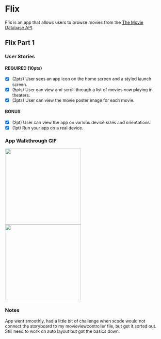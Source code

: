 # Flix

Flix is an app that allows users to browse movies from the [The Movie Database API](http://docs.themoviedb.apiary.io/#).

## Flix Part 1

### User Stories

#### REQUIRED (10pts)
- [x] (2pts) User sees an app icon on the home screen and a styled launch screen.
- [x] (5pts) User can view and scroll through a list of movies now playing in theaters.
- [x] (3pts) User can view the movie poster image for each movie.

#### BONUS
- [x] (2pt) User can view the app on various device sizes and orientations.
- [x] (1pt) Run your app on a real device.

### App Walkthrough GIF

<img src="http://g.recordit.co/MPzyomxY1A.gif" width=250><br>
<img src="http://g.recordit.co/VmgH5QuWSf.gif" width=250><br>


### Notes
App went smoothly, had a little bit of challenge when xcode would not connect the storyboard to my movieviewcontroller file, but got it sorted out. Still need to work on auto layout but got the basics down. 
